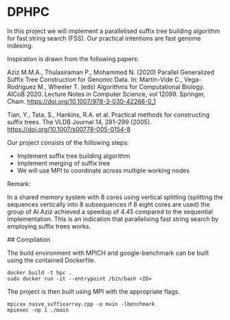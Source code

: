 # DPHPC

In this project we will implement a parallelised suffix tree building algorithm for fast string search (FSS). Our practical intentions are fast genome indexing. 

Inspiration is drawn from the following papers:

Aziz M.M.A., Thulasiraman P., Mohammed N. (2020) Parallel Generalized Suffix Tree Construction for Genomic Data. In: Martín-Vide C., Vega-Rodríguez M., Wheeler T. (eds) Algorithms for Computational Biology. AlCoB 2020. Lecture Notes in Computer Science, vol 12099. Springer, Cham. https://doi.org/10.1007/978-3-030-42266-0_1

Tian, Y., Tata, S., Hankins, R.A. et al. Practical methods for constructing suffix trees. The VLDB Journal 14, 281–299 (2005). https://doi.org/10.1007/s00778-005-0154-8

Our project consists of the following steps:

- Implement suffix tree building algorithm
- Implement merging of suffix tree 
- We will use MPI to coordinate across multiple working nodes

Remark:

In a shared memory system with 8 cores using vertical splitting (splitting the sequences vertically into 8 subsequences if 8 eight cores are used) the group of Al Aziz achieved a speedup of 4.45 compared to the sequential implementation. This is an indication that parallelising fast string search by employing suffix trees works. 

## Compilation

The build environment with MPICH and google-benchmark can be built using the contained Dockerfile. 

```
docker build -t hpc .
sudo docker run -it --entrypoint /bin/bash <ID>
```

The project is then built using MPI with the appropriate flags. 

```
mpicxx naive_suffixarray.cpp -o main -lbenchmark
mpiexec -np 1 ./main
```